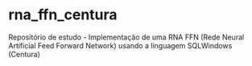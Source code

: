 # rna_ffn_centura
Repositório de estudo - Implementação de uma RNA FFN (Rede Neural Artificial Feed Forward Network) usando a linguagem SQLWindows (Centura)
